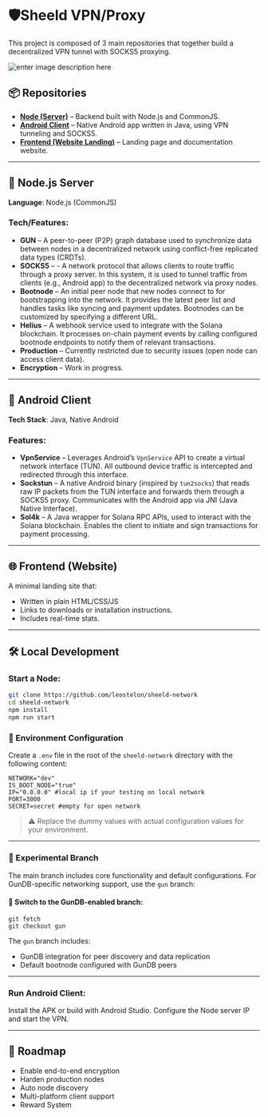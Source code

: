 
# 🛡️Sheeld VPN/Proxy

This project is composed of 3 main repositories that together build a decentralized VPN tunnel with SOCKS5 proxying.

![enter image description here](https://cdn.discordapp.com/attachments/1367866162637049947/1372125973390299156/twitter_banner.png?ex=6825a364&is=682451e4&hm=3bc9daca9d6d32e851516722ca6dfdc1a3197d02ef63c0689de0f7e6cdab4df6&)

## 📦 Repositories

-   **[Node (Server)](https://github.com/leostelon/sheeld-network)** – Backend built with Node.js and CommonJS.
-   **[Android Client](https://github.com/leostelon/sheeld-android)** – Native Android app written in Java, using VPN tunneling and SOCKS5.
-   **[Frontend (Website Landing)](https://github.com/leostelon/sheeld-landing)** – Landing page and documentation website.
    

----------

## 🧩 Node.js Server

**Language**: Node.js (CommonJS)

### Tech/Features:

-   **GUN** – A peer-to-peer (P2P) graph database used to synchronize data between nodes in a decentralized network using conflict-free replicated data types (CRDTs).
-   **SOCKS5** – -   A network protocol that allows clients to route traffic through a proxy server. In this system, it is used to tunnel traffic from clients (e.g., Android app) to the decentralized network via proxy nodes.
-   **Bootnode** – An initial peer node that new nodes connect to for bootstrapping into the network. It provides the latest peer list and handles tasks like syncing and payment updates. Bootnodes can be customized by specifying a different URL.
-   **Helius** – A webhook service used to integrate with the Solana blockchain. It processes on-chain payment events by calling configured bootnode endpoints to notify them of relevant transactions.
-   **Production** – Currently restricted due to security issues (open node can access client data).
-   **Encryption** – Work in progress.

----------

## 📱 Android Client

**Tech Stack**: Java, Native Android

### Features:

-   **VpnService** – Leverages Android’s `VpnService` API to create a virtual network interface (TUN). All outbound device traffic is intercepted and redirected through this interface.
-   **Sockstun** – A native Android binary (inspired by `tun2socks`) that reads raw IP packets from the TUN interface and forwards them through a SOCKS5 proxy. Communicates with the Android app via JNI (Java Native Interface).
-   **Sol4k** – A Java wrapper for Solana RPC APIs, used to interact with the Solana blockchain. Enables the client to initiate and sign transactions for payment processing.
----------

## 🌐 Frontend (Website)

A minimal landing site that:
    
-   Written in plain HTML/CSS/JS
- Links to downloads or installation instructions.
-   Includes real-time stats.
    

----------

## 🛠 Local Development

### Start a Node:
```bash
git clone https://github.com/leostelon/sheeld-network
cd sheeld-network
npm install
npm run start
```
### 🔐 Environment Configuration

Create a `.env` file in the root of the `sheeld-network` directory with the following content:
```env
NETWORK="dev"
IS_BOOT_NODE="true"
IP="0.0.0.0" #local ip if your testing on local network
PORT=3000
SECRET=secret #empty for open network
```
> ⚠️ Replace the dummy values with actual configuration values for your environment.
----
### 🧭 Experimental Branch

The main branch includes core functionality and default configurations. For GunDB-specific networking support, use the `gun` branch:

#### 🔀 Switch to the GunDB-enabled branch:
```
git fetch
git checkout gun
```

The `gun` branch includes:
-   GunDB integration for peer discovery and data replication
-   Default bootnode configured with GunDB peers
----------
### Run Android Client:

Install the APK or build with Android Studio. Configure the Node server IP and start the VPN.

----------

## 🚧 Roadmap

- Enable end-to-end encryption  
- Harden production nodes  
- Auto node discovery  
- Multi-platform client support
- Reward System
